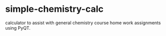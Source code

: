 # simple-chemistry-calc
calculator to assist with general chemistry course home work assignments using PyQT.
